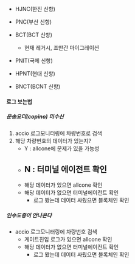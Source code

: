 - HJNC(한진 신항)
- PNC(부산 신항)
- BCT(BCT 신항)
	- 현재 레거시, 조만간 마이그레이션 


- PNIT(국제 신항)
- HPNT(현대 신항)
- BNCT(BCNT 신항)


#### 로그 보는법
##### 운송오더(copino) 미수신
1. accio 로그모니터링에 차량번호로 검색
2. 해당 차량번호의 데이터가 있는지?
	- Y : allcone에 문제가 있을 가능성
	- N : 터미널 에이전트 확인
		- 
	- 해당 데이터가 있으면 allcone 확인
	- 해당 데이터가 없으면 터미널에이전트 확인
		- 로그 봤는데 데이터 싸줬으면 블록체인 확인

##### 인수도증이 안나온다
- accio 로그모니터링에 차량번호 검색
	- 게이트진입 로그가 있으면 allcone 확인
	- 해당 데이터가 없으면 터미널에이전트 확인
		- 로그 봤는데 데이터 싸줬으면 블록체인 확인